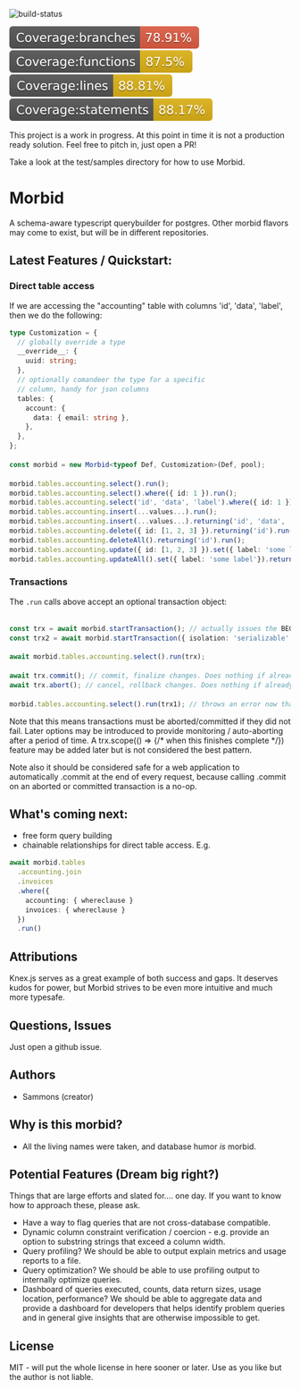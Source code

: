 ![build-status](https://travis-ci.org/Sammons/morbid.svg?branch=master)

![branches](./coverage/badge-branches.svg)
![functions](./coverage/badge-functions.svg)
![lines](./coverage/badge-lines.svg)
![statements](./coverage/badge-statements.svg)

This project is a work in progress. At this point in time it is not a production ready solution. Feel free to pitch in, just open a PR!

Take a look at the test/samples directory for how to use Morbid.

# Morbid

A schema-aware typescript querybuilder for postgres. Other morbid flavors may come to exist, but will be in different repositories.

## Latest Features / Quickstart:

### Direct table access

If we are accessing the "accounting" table with columns 'id', 'data', 'label', then we do the following:

```typescript
type Customization = {
  // globally override a type
  __override__: {
    uuid: string;
  },
  // optionally comandeer the type for a specific
  // column, handy for json columns
  tables: {
    account: {
      data: { email: string },
    },
  },
};

const morbid = new Morbid<typeof Def, Customization>(Def, pool);

morbid.tables.accounting.select().run();
morbid.tables.accounting.select().where({ id: 1 }).run();
morbid.tables.accounting.select('id', 'data', 'label').where({ id: 1 }).run();
morbid.tables.accounting.insert(...values...).run();
morbid.tables.accounting.insert(...values...).returning('id', 'data', ... ).run();
morbid.tables.accounting.delete({ id: [1, 2, 3] }).returning('id').run();
morbid.tables.accounting.deleteAll().returning('id').run();
morbid.tables.accounting.update({ id: [1, 2, 3] }).set({ label: 'some label'}).returning('id').run();
morbid.tables.accounting.updateAll().set({ label: 'some label'}).returning('id').run();
```

### Transactions 

The `.run` calls above accept an optional transaction object:

```typescript

const trx = await morbid.startTransaction(); // actually issues the BEGIN statement
const trx2 = await morbid.startTransaction({ isolation: 'serializable' }); // optionally set the isolation level

await morbid.tables.accounting.select().run(trx);

await trx.commit(); // commit, finalize changes. Does nothing if already aborted/committed
await trx.abort(); // cancel, rollback changes. Does nothing if already aborted/committed

morbid.tables.accounting.select().run(trx1); // throws an error now that the transaction is completed
```

Note that this means transactions must be aborted/committed if they did not fail. Later options may be introduced to provide monitoring / auto-aborting after a period of time. A trx.scope(() => {/* when this finishes complete */}) feature may be added later but is not considered the best pattern.

Note also it should be considered safe for a web application to automatically .commit at the end of every request, because calling .commit on an aborted or committed transaction is a no-op.

## What's coming next:

- free form query building
- chainable relationships for direct table access. E.g. 
```typescript
await morbid.tables
  .accounting.join
  .invoices
  .where({
    accounting: { whereclause }
    invoices: { whereclause }
  })
  .run()
```


## Attributions

Knex.js serves as a great example of both success and gaps. It deserves kudos for power, but Morbid strives to be even more intuitive and much more typesafe.

## Questions, Issues

Just open a github issue.

## Authors

- Sammons (creator)

## Why is this morbid?

- All the living names were taken, and database humor *is* morbid.

## Potential Features (Dream big right?)

Things that are large efforts and slated for.... one day. If you want to know how to approach these, please ask.

* Have a way to flag queries that are not cross-database compatible.
* Dynamic column constraint verification / coercion - e.g. provide an option to substring strings that exceed a column width.
* Query profiling? We should be able to output explain metrics and usage reports to a file.
* Query optimization? We should be able to use profiling output to internally optimize queries.
* Dashboard of queries executed, counts, data return sizes, usage location, performance? We should be able to aggregate data and provide a dashboard for developers that helps identify problem queries and in general give insights that are otherwise impossible to get.

## License

MIT - will put the whole license in here sooner or later. Use as you like but the author is not liable.
